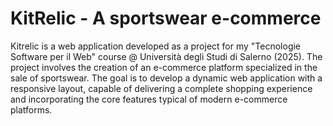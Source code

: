# KitRelic - A sportswear e-commerce
Kitrelic is a web application developed as a project for my "Tecnologie Software per il Web" course @ Università degli Studi di Salerno (2025). The project involves the creation of an e-commerce platform specialized in the sale of sportswear. The goal is to develop a dynamic web application with a responsive layout, capable of delivering a complete shopping experience and incorporating the core features typical of modern e-commerce platforms.
